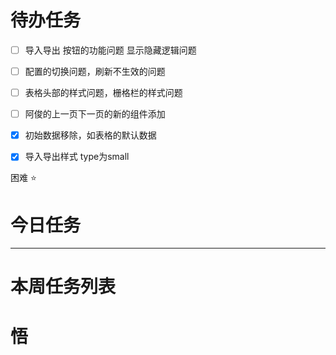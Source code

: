 # 待办任务
- [ ] 导入导出 按钮的功能问题 显示隐藏逻辑问题
- [ ] 配置的切换问题，刷新不生效的问题
- [ ] 表格头部的样式问题，栅格栏的样式问题
- [ ] 阿俊的上一页下一页的新的组件添加

- [x] 初始数据移除，如表格的默认数据
- [x] 导入导出样式 type为small


困难
⭐

# 今日任务





------
# 本周任务列表



# 悟